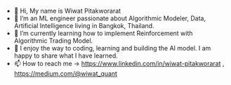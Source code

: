 - 👋 Hi, My name is Wiwat Pitakworarat
- 👀 I’m an ML engineer passionate about Algorithmic Modeler, Data, Artificial Intelligence living in Bangkok, Thailand.
- 🌱 I’m currently learning how to implement Reinforcement with Algorithmic Trading Model.
- 🔨 I enjoy the way to coding, learning and building the AI model. I am happy to share what I have learned.
- 📫 How to reach me
-> https://www.linkedin.com/in/wiwat-pitakworarat , https://medium.com/@wiwat_quant
  
<!---
WiwatPtk/WiwatPtk is a ✨ special ✨ repository because its `README.md` (this file) appears on your GitHub profile.
You can click the Preview link to take a look at your changes.
--->
